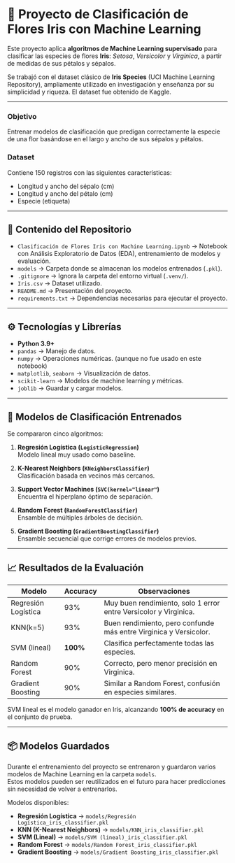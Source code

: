 # 🌸 Proyecto de Clasificación de Flores Iris con Machine Learning

Este proyecto aplica **algoritmos de Machine Learning supervisado** para clasificar las especies de flores **Iris**: *Setosa*, *Versicolor* y *Virginica*, a partir de medidas de sus pétalos y sépalos.  

Se trabajó con el dataset clásico de **Iris Species** (UCI Machine Learning Repository), ampliamente utilizado en investigación y enseñanza por su simplicidad y riqueza. El dataset fue obtenido de Kaggle.

---

### Objetivo
Entrenar modelos de clasificación que predigan correctamente la especie de una flor basándose en el largo y ancho de sus sépalos y pétalos.

### Dataset
Contiene 150 registros con las siguientes características:
- Longitud y ancho del sépalo (cm)
- Longitud y ancho del pétalo (cm)
- Especie (etiqueta)

---

## 📂 Contenido del Repositorio

- `Clasificación de Flores Iris con Machine Learning.ipynb` → Notebook con Análisis Exploratorio de Datos (EDA), entrenamiento de modelos y evaluación.
- `models` → Carpeta donde se almacenan los modelos entrenados (`.pkl`).
- `.gitignore` → Ignora la carpeta del entorno virtual (`.venv/`).
- `Iris.csv` → Dataset utilizado.
- `README.md` → Presentación del proyecto.
- `requirements.txt` → Dependencias necesarias para ejecutar el proyecto.

---

## ⚙️ Tecnologías y Librerías

- **Python 3.9+**
- `pandas` → Manejo de datos.
- `numpy` → Operaciones numéricas. (aunque no fue usado en este notebook)
- `matplotlib`, `seaborn` → Visualización de datos.
- `scikit-learn` → Modelos de machine learning y métricas.
- `joblib` → Guardar y cargar modelos.

---

## 🧪 Modelos de Clasificación Entrenados

Se compararon cinco algoritmos:

1. **Regresión Logística (`LogisticRegression`)**  
   Modelo lineal muy usado como baseline.

2. **K-Nearest Neighbors (`KNeighborsClassifier`)**  
   Clasificación basada en vecinos más cercanos.

3. **Support Vector Machines (`SVC(kernel="linear"`)**  
   Encuentra el hiperplano óptimo de separación.

4. **Random Forest (`RandomForestClassifier`)**  
   Ensamble de múltiples árboles de decisión.

5. **Gradient Boosting (`GradientBoostingClassifier`)**  
   Ensamble secuencial que corrige errores de modelos previos.

---

## 📈 Resultados de la Evaluación

| Modelo              | Accuracy | Observaciones                                                     |
| ------------------- | -------- | ----------------------------------------------------------------  |
| Regresión Logística |   93%    | Muy buen rendimiento, solo 1 error entre Versicolor y Virginica.  |                                    
| KNN(k=5)            |   93%    | Buen rendimiento, pero confunde más entre Virginica y Versicolor. |                                
| SVM (lineal)        | **100%** | Clasifica perfectamente todas las especies.                       |
| Random Forest       |   90%    | Correcto, pero menor precisión en Virginica.                      |
| Gradient Boosting   |   90%    | Similar a Random Forest, confusión en especies similares.         |                                         

SVM lineal es el modelo ganador en Iris, alcanzando **100% de accuracy** en el conjunto de prueba.

---

## 📦 Modelos Guardados  

Durante el entrenamiento del proyecto se entrenaron y guardaron varios modelos de Machine Learning en la carpeta `models`.  
Estos modelos pueden ser reutilizados en el futuro para hacer predicciones sin necesidad de volver a entrenarlos.  

Modelos disponibles:  

- **Regresión Logística** → `models/Regresión Logística_iris_classifier.pkl`  
- **KNN (K-Nearest Neighbors)** → `models/KNN_iris_classifier.pkl`  
- **SVM (Lineal)** → `models/SVM (lineal)_iris_classifier.pkl`  
- **Random Forest** → `models/Random Forest_iris_classifier.pkl`  
- **Gradient Boosting** → `models/Gradient Boosting_iris_classifier.pkl`  

